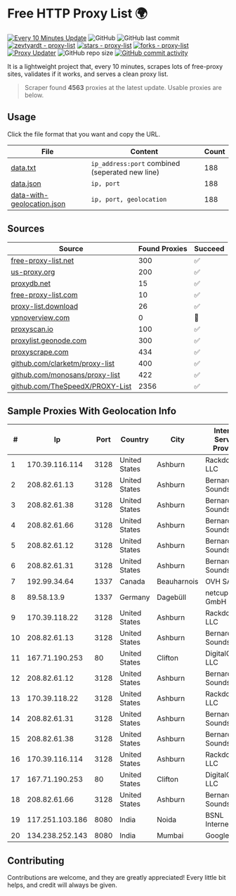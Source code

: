 
# Free HTTP Proxy List 🌍

[![Every 10 Minutes Update](https://github.com/mertguvencli/http-proxy-list/actions/workflows/main.yml/badge.svg?branch=main)](https://github.com/mertguvencli/http-proxy-list/actions/workflows/main.yml)
![GitHub](https://img.shields.io/github/license/mertguvencli/http-proxy-list)
![GitHub last commit](https://img.shields.io/github/last-commit/mertguvencli/http-proxy-list)
[![zevtyardt - proxy-list](https://img.shields.io/static/v1?label=zevtyardt&message=proxy-list&color=blue&logo=github)](https://github.com/zevtyardt/proxy-list "Go to GitHub repo")
[![stars - proxy-list](https://img.shields.io/github/stars/zevtyardt/proxy-list?style=social)](https://github.com/zevtyardt/proxy-list)
[![forks - proxy-list](https://img.shields.io/github/forks/zevtyardt/proxy-list?style=social)](https://github.com/zevtyardt/proxy-list)
[![Proxy Updater](https://github.com/zevtyardt/proxy-list/workflows/Proxy%20Updater/badge.svg)](https://github.com/zevtyardt/proxy-list/actions?query=workflow:"Proxy+Updater")
![GitHub repo size](https://img.shields.io/github/repo-size/zevtyardt/proxy-list)
[![GitHub commit activity](https://img.shields.io/github/commit-activity/m/zevtyardt/proxy-list?logo=commits)](https://github.com/zevtyardt/proxy-list/commits/main)

It is a lightweight project that, every 10 minutes, scrapes lots of free-proxy sites, validates if it works, and serves a clean proxy list.

> Scraper found **4563** proxies at the latest update. Usable proxies are below.

## Usage

Click the file format that you want and copy the URL.

|File|Content|Count|
|----|-------|-----|
|[data.txt](https://raw.githubusercontent.com/mertguvencli/http-proxy-list/main/proxy-list/data.txt)|`ip_address:port` combined (seperated new line)|188|
|[data.json](https://raw.githubusercontent.com/mertguvencli/http-proxy-list/main/proxy-list/data.json)|`ip, port`|188|
|[data-with-geolocation.json](https://raw.githubusercontent.com/mertguvencli/http-proxy-list/main/proxy-list/data-with-geolocation.json)|`ip, port, geolocation`|188|

## Sources

|Source|Found Proxies|Succeed|
|------|-------------|-------|
|[free-proxy-list.net](https://free-proxy-list.net)|300|✅|
|[us-proxy.org](https://www.us-proxy.org)|200|✅|
|[proxydb.net](http://proxydb.net)|15|✅|
|[free-proxy-list.com](https://free-proxy-list.com/?page=&port=&type%5B%5D=http&type%5B%5D=https&up_time=0&search=Search)|10|✅|
|[proxy-list.download](https://www.proxy-list.download/HTTP)|26|✅|
|[vpnoverview.com](https://vpnoverview.com/privacy/anonymous-browsing/free-proxy-servers)|0|🚫|
|[proxyscan.io](https://www.proxyscan.io)|100|✅|
|[proxylist.geonode.com](https://proxylist.geonode.com/api/proxy-list?limit=300&page=1&sort_by=lastChecked&sort_type=desc&protocols=http,https)|300|✅|
|[proxyscrape.com](https://api.proxyscrape.com/v2/?request=displayproxies&protocol=http&timeout=10000&country=all&ssl=all&anonymity=all)|434|✅|
|[github.com/clarketm/proxy-list](https://raw.githubusercontent.com/clarketm/proxy-list/master/proxy-list-raw.txt)|400|✅|
|[github.com/monosans/proxy-list](https://raw.githubusercontent.com/monosans/proxy-list/main/proxies/http.txt)|422|✅|
|[github.com/TheSpeedX/PROXY-List](https://raw.githubusercontent.com/TheSpeedX/PROXY-List/master/http.txt)|2356|✅|


## Sample Proxies With Geolocation Info

|#|Ip|Port|Country|City|Internet Service Provider|
|-|--|----|-------|----|-------------------------|
|1|170.39.116.114|3128|United States|Ashburn|Rackdog, LLC|
|2|208.82.61.13|3128|United States|Ashburn|Bernardi Sounds|
|3|208.82.61.38|3128|United States|Ashburn|Bernardi Sounds|
|4|208.82.61.66|3128|United States|Ashburn|Bernardi Sounds|
|5|208.82.61.12|3128|United States|Ashburn|Bernardi Sounds|
|6|208.82.61.31|3128|United States|Ashburn|Bernardi Sounds|
|7|192.99.34.64|1337|Canada|Beauharnois|OVH SAS|
|8|89.58.13.9|1337|Germany|Dagebüll|netcup GmbH|
|9|170.39.118.22|3128|United States|Ashburn|Rackdog, LLC|
|10|208.82.61.13|3128|United States|Ashburn|Bernardi Sounds|
|11|167.71.190.253|80|United States|Clifton|DigitalOcean, LLC|
|12|208.82.61.12|3128|United States|Ashburn|Bernardi Sounds|
|13|170.39.118.22|3128|United States|Ashburn|Rackdog, LLC|
|14|208.82.61.31|3128|United States|Ashburn|Bernardi Sounds|
|15|208.82.61.38|3128|United States|Ashburn|Bernardi Sounds|
|16|170.39.116.114|3128|United States|Ashburn|Rackdog, LLC|
|17|167.71.190.253|80|United States|Clifton|DigitalOcean, LLC|
|18|208.82.61.66|3128|United States|Ashburn|Bernardi Sounds|
|19|117.251.103.186|8080|India|Noida|BSNL Internet|
|20|134.238.252.143|8080|India|Mumbai|Google LLC|



## Contributing

Contributions are welcome, and they are greatly appreciated! Every
little bit helps, and credit will always be given.

